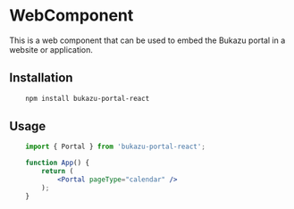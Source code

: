 # WebComponent

This is a web component that can be used to embed the Bukazu portal in a website or application.

## Installation

```bash
    npm install bukazu-portal-react
```

## Usage

```jsx
    import { Portal } from 'bukazu-portal-react';

    function App() {
        return (
            <Portal pageType="calendar" />
        );
    }
```

